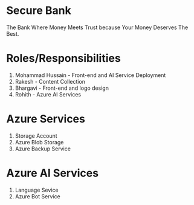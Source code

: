# Secure Bank
The Bank Where Money Meets Trust because Your Money Deserves The Best.
# Roles/Responsibilities
1. Mohammad Hussain - Front-end and AI Service Deployment
2. Rakesh - Content Collection
3. Bhargavi - Front-end and logo design 
4. Rohith - Azure AI Services
# Azure Services
1. Storage Account
2. Azure Blob Storage
3. Azure Backup Service
# Azure AI Services
1. Language Sevice
2. Azure Bot Service
